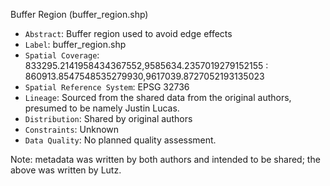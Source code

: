Buffer Region (buffer_region.shp)

-   `Abstract`: Buffer region used to avoid edge effects
-   `Label`: buffer_region.shp
-   `Spatial Coverage`: 833295.2141958434367552,9585634.2357019279152155 : 860913.8547548535279930,9617039.8727052193135023
-   `Spatial Reference System`: EPSG 32736
-   `Lineage`: Sourced from the shared data from the original authors, presumed to be namely Justin Lucas.
-   `Distribution`: Shared by original authors
-   `Constraints`: Unknown
-   `Data Quality`: No planned quality assessment.

Note: metadata was written by both authors and intended to be shared; the above was written by Lutz.